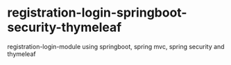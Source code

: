# registration-login-springboot-security-thymeleaf
registration-login-module using springboot, spring mvc, spring security and thymeleaf

